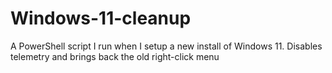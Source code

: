 # Windows-11-cleanup
A PowerShell script I run when I setup a new install of Windows 11. Disables telemetry and brings back the old right-click menu
